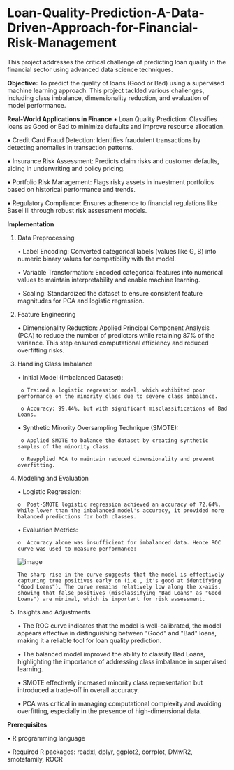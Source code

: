 # Loan-Quality-Prediction-A-Data-Driven-Approach-for-Financial-Risk-Management
This project addresses the critical challenge of predicting loan quality in the financial sector using advanced data science techniques.


**Objective:**
To predict the quality of loans (Good or Bad) using a supervised machine learning approach. This project tackled various challenges, including class imbalance, dimensionality reduction, and evaluation of model performance.

**Real-World Applications in Finance**
  •	Loan Quality Prediction: Classifies loans as Good or Bad to minimize defaults and improve resource allocation.
  
  •	Credit Card Fraud Detection: Identifies fraudulent transactions by detecting anomalies in transaction patterns.
  
  •	Insurance Risk Assessment: Predicts claim risks and customer defaults, aiding in underwriting and policy pricing.
  
  •	Portfolio Risk Management: Flags risky assets in investment portfolios based on historical performance and trends.
  
  •	Regulatory Compliance: Ensures adherence to financial regulations like Basel III through robust risk assessment models.
  

**Implementation**	
  1. Data Preprocessing

     •	Label Encoding: Converted categorical labels (values like G, B) into numeric binary values for compatibility with the model.
     
     •	Variable Transformation: Encoded categorical features into numerical values to maintain interpretability and enable machine learning.
     
     •	Scaling: Standardized the dataset to ensure consistent feature magnitudes for PCA and logistic regression.
     
  
  2. Feature Engineering

     •  Dimensionality Reduction: Applied Principal Component Analysis (PCA) to reduce the number of predictors while retaining 87% of the variance. This step ensured computational efficiency and     reduced overfitting risks.

  
  3. Handling Class Imbalance
     

     •	Initial Model (Imbalanced Dataset):
     
          o	Trained a logistic regression model, which exhibited poor performance on the minority class due to severe class imbalance.
       
          o	Accuracy: 99.44%, but with significant misclassifications of Bad Loans.

     •	Synthetic Minority Oversampling Technique (SMOTE):

          o	Applied SMOTE to balance the dataset by creating synthetic samples of the minority class.
       
          o	Reapplied PCA to maintain reduced dimensionality and prevent overfitting.
     
  4. Modeling and Evaluation

     •	Logistic Regression:

         o	Post-SMOTE logistic regression achieved an accuracy of 72.64%. While lower than the imbalanced model's accuracy, it provided more balanced predictions for both classes.
    
     •	Evaluation Metrics:

         o	Accuracy alone was insufficient for imbalanced data. Hence ROC curve was used to measure performance:


      ![image](https://github.com/user-attachments/assets/37074b7e-42de-43de-8fee-c88d7d072c29)


         The sharp rise in the curve suggests that the model is effectively capturing true positives early on (i.e., it's good at identifying "Good Loans"). The curve remains relatively low along the x-axis, showing that false positives (misclassifying "Bad Loans" as "Good Loans") are minimal, which is important for risk assessment.

     
  6. Insights and Adjustments

     •	The ROC curve indicates that the model is well-calibrated, the model appears effective in distinguishing between "Good" and "Bad" loans, making it a reliable tool for loan quality prediction.
     
     •	The balanced model improved the ability to classify Bad Loans, highlighting the importance of addressing class imbalance in supervised learning.
     
     •	SMOTE effectively increased minority class representation but introduced a trade-off in overall accuracy.
     
     •	PCA was critical in managing computational complexity and avoiding overfitting, especially in the presence of high-dimensional data.
      
      
**Prerequisites**

  • R programming language

  • Required R packages: readxl, dplyr, ggplot2, corrplot, DMwR2, smotefamily, ROCR

